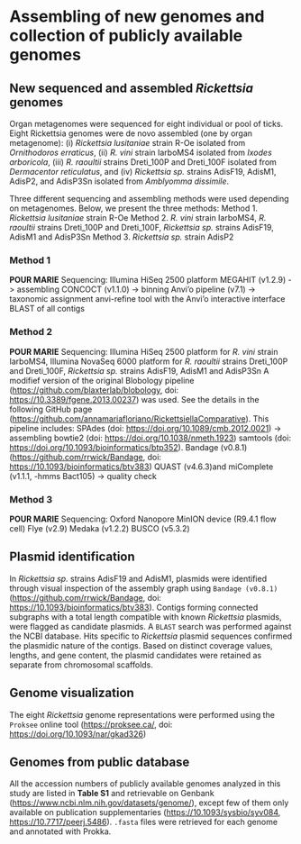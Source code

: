# Assembling of new genomes and collection of publicly available genomes

## New sequenced and assembled *Rickettsia* genomes

Organ metagenomes were sequenced for eight individual or pool of ticks. Eight Rickettsia genomes were de novo assembled (one by organ metagenome): (i) *Rickettsia lusitaniae* strain R-Oe isolated from *Ornithodoros erraticus*, (ii) *R. vini* strain IarboMS4 isolated from *Ixodes arboricola*, (iii) *R. raoultii* strains Dreti_100P and Dreti_100F isolated from *Dermacentor reticulatus*, and (iv) *Rickettsia sp.* strains AdisF19, AdisM1, AdisP2, and AdisP3Sn isolated from *Amblyomma dissimile*.

Three different sequencing and assembling methods were used depending on metagenomes. Below, we present the three methods:
Method 1. *Rickettsia lusitaniae* strain R-Oe
Method 2. *R. vini* strain IarboMS4, *R. raoultii* strains Dreti_100P and Dreti_100F, *Rickettsia sp.* strains AdisF19, AdisM1 and AdisP3Sn
Method 3. *Rickettsia sp.* strain AdisP2

### Method 1

**POUR MARIE**
Sequencing: Illumina HiSeq 2500 platform 
MEGAHIT (v1.2.9) -> assembling
CONCOCT (v1.1.0) -> binning
Anvi’o pipeline (v7.1) -> taxonomic assignment
anvi-refine tool with the Anvi’o interactive interface
BLAST of all contigs

### Method 2

**POUR MARIE**
Sequencing: Illumina HiSeq 2500 platform for *R. vini* strain IarboMS4, Illumina NovaSeq 6000 platform for *R. raoultii* strains Dreti_100P and Dreti_100F, *Rickettsia sp.* strains AdisF19, AdisM1 and AdisP3Sn
A modifief version of the original Blobology pipeline (<https://github.com/blaxterlab/blobology>, doi: <https://10.3389/fgene.2013.00237>) was used. See the details in the following GitHub page (<https://github.com/annamariafloriano/RickettsiellaComparative>). 
This pipeline includes:
SPAdes (doi: <https://doi.org/10.1089/cmb.2012.0021>) -> assembling
bowtie2 (doi: <https://doi.org/10.1038/nmeth.1923>)
samtools (doi: <https://doi.org/10.1093/bioinformatics/btp352>).
Bandage (v0.8.1) (<https://github.com/rrwick/Bandage>, doi: <https://10.1093/bioinformatics/btv383>)
QUAST (v4.6.3)and miComplete (v1.1.1, -hmms Bact105) -> quality check

### Method 3
**POUR MARIE**
Sequencing: Oxford Nanopore MinION device (R9.4.1 flow cell)
Flye (v2.9) 
Medaka (v1.2.2) 
BUSCO (v5.3.2) 

## Plasmid identification
In *Rickettsia sp.* strains AdisF19 and AdisM1, plasmids were identified through visual inspection of the assembly graph using `Bandage (v0.8.1)` (<https://github.com/rrwick/Bandage>, doi: <https://10.1093/bioinformatics/btv383>). Contigs forming connected subgraphs with a total length compatible with known *Rickettsia* plasmids, were flagged as candidate plasmids. A `BLAST` search was performed against the NCBI database. Hits specific to *Rickettsia* plasmid sequences confirmed the plasmidic nature of the contigs. Based on distinct coverage values, lengths, and gene content, the plasmid candidates were retained as separate from chromosomal scaffolds.

## Genome visualization
The eight *Rickettsia* genome representations were performed using the `Proksee` online tool (<https://proksee.ca/>, doi: <https://doi.org/10.1093/nar/gkad326>)

## Genomes from public database

All the accession numbers of publicly available genomes analyzed in this study are listed in **Table S1** and retrievable on Genbank (<https://www.ncbi.nlm.nih.gov/datasets/genome/>), except few of them only available on publication supplementaries (<https://10.1093/sysbio/syv084>, <https://10.7717/peerj.5486>). `.fasta` files were retrieved for each genome and annotated with Prokka.
